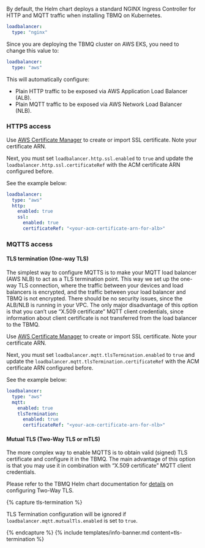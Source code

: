 By default, the Helm chart deploys a standard NGINX Ingress Controller for HTTP and MQTT traffic when installing TBMQ on Kubernetes.

```yaml
loadbalancer:
  type: "nginx"
```

Since you are deploying the TBMQ cluster on AWS EKS, you need to change this value to:

```yaml
loadbalancer:
  type: "aws"
```

This will automatically configure:

- Plain HTTP traffic to be exposed via AWS Application Load Balancer (ALB).
- Plain MQTT traffic to be exposed via AWS Network Load Balancer (NLB).

### HTTPS access

Use [AWS Certificate Manager](https://aws.amazon.com/certificate-manager/) to create or import SSL certificate. Note your certificate ARN.

Next, you must set `loadbalancer.http.ssl.enabled` to `true`
and update the `loadbalancer.http.ssl.certificateRef` with the ACM certificate ARN configured before.

See the example below:

```yaml
loadbalancer:
  type: "aws"
  http:
    enabled: true
    ssl:
      enabled: true
      certificateRef: "<your-acm-certificate-arn-for-alb>"
```

### MQTTS access

#### TLS termination (One-way TLS)

The simplest way to configure MQTTS is to make your MQTT load balancer (AWS NLB) to act as a TLS termination point.
This way we set up the one-way TLS connection, where the traffic between your devices and load balancers is encrypted, and the traffic between your load balancer and TBMQ is not encrypted.
There should be no security issues, since the ALB/NLB is running in your VPC.
The only major disadvantage of this option is that you can’t use “X.509 certificate” MQTT client credentials,
since information about client certificate is not transferred from the load balancer to the TBMQ.

Use [AWS Certificate Manager](https://aws.amazon.com/certificate-manager/) to create or import SSL certificate. Note your certificate ARN.

Next, you must set `loadbalancer.mqtt.tlsTermination.enabled` to `true`
and update the `loadbalancer.mqtt.tlsTermination.certificateRef` with the ACM certificate ARN configured before.

See the example below:

```yaml
loadbalancer:
  type: "aws"
  mqtt:
    enabled: true
    tlsTermination:
      enabled: true
      certificateRef: "<your-acm-certificate-arn-for-nlb>"
```

#### Mutual TLS (Two-Way TLS or mTLS)

The more complex way to enable MQTTS is to obtain valid (signed) TLS certificate and configure it in the TBMQ.
The main advantage of this option is that you may use it in combination with “X.509 certificate” MQTT client credentials.

Please refer to the TBMQ Helm chart documentation for [details](https://artifacthub.io/packages/helm/tbmq-helm-chart/tbmq-cluster#configuring-mutual-tls-mtls-for-mqtt) on configuring Two-Way TLS.

{% capture tls-termination %}

TLS Termination configuration will be ignored if `loadbalancer.mqtt.mutualTls.enabled` is set to `true`.

{% endcapture %}
{% include templates/info-banner.md content=tls-termination %}
